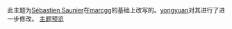 此主题为[Sébastien Saunier](https://raw.github.com/ssaunier/ssaunier.github.io/)在[marcgg](http://marcgg.com/)的基础上改写的。[yongyuan](http://yongyuan.name/)对其进行了进一步修改。
[主题预览](http://circlechai.github.io)

